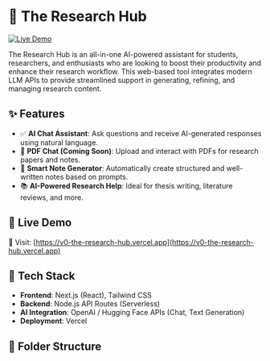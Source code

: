 # 🧠 The Research Hub

[![Live Demo](https://img.shields.io/badge/Live%20Demo-Click%20Here-blue?style=for-the-badge)](https://v0-the-research-hub.vercel.app)

The Research Hub is an all-in-one AI-powered assistant for students, researchers, and enthusiasts who are looking to boost their productivity and enhance their research workflow. This web-based tool integrates modern LLM APIs to provide streamlined support in generating, refining, and managing research content.

## ✨ Features

- ✅ **AI Chat Assistant**: Ask questions and receive AI-generated responses using natural language.
- 🧾 **PDF Chat (Coming Soon)**: Upload and interact with PDFs for research papers and notes.
- 📄 **Smart Note Generator**: Automatically create structured and well-written notes based on prompts.
- 📚 **AI-Powered Research Help**: Ideal for thesis writing, literature reviews, and more.

## 🚀 Live Demo

🔗 Visit: [https://v0-the-research-hub.vercel.app](https://v0-the-research-hub.vercel.app)

## 📁 Tech Stack

- **Frontend**: Next.js (React), Tailwind CSS
- **Backend**: Node.js API Routes (Serverless)
- **AI Integration**: OpenAI / Hugging Face APIs (Chat, Text Generation)
- **Deployment**: Vercel

## 🧩 Folder Structure


